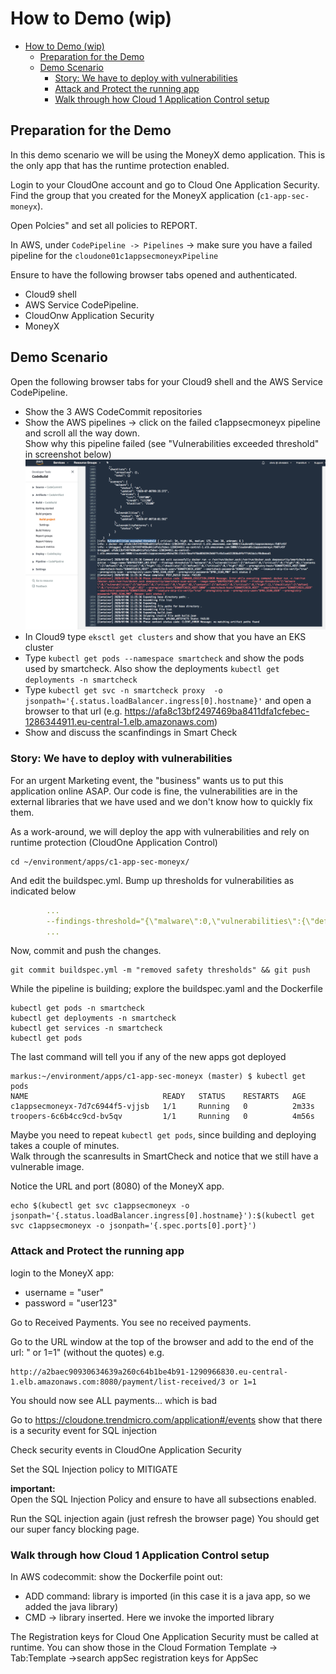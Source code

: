 # How to Demo (wip)

- [How to Demo (wip)](#how-to-demo-wip)
  - [Preparation for the Demo](#preparation-for-the-demo)
  - [Demo Scenario](#demo-scenario)
    - [Story: We have to deploy with vulnerabilities](#story-we-have-to-deploy-with-vulnerabilities)
    - [Attack and Protect the running app](#attack-and-protect-the-running-app)
    - [Walk through how Cloud 1 Application Control setup](#walk-through-how-cloud-1-application-control-setup)
  
## Preparation for the Demo

In this demo scenario we will be using the MoneyX demo application. This is the only app that has the runtime protection enabled.

Login to your CloudOne account and go to Cloud One Application Security. Find the group that you created for the MoneyX application (`c1-app-sec-moneyx`).

Open Polcies" and set all policies to REPORT.

In AWS, under `CodePipeline -> Pipelines` -> make sure you have a failed pipeline for the `cloudone01c1appsecmoneyxPipeline`

Ensure to have the following browser tabs opened and authenticated.

- Cloud9 shell
- AWS Service CodePipeline.
- CloudOnw Application Security
- MoneyX

## Demo Scenario

Open the following browser tabs for your Cloud9 shell and the AWS Service CodePipeline.

- Show the 3 AWS CodeCommit repositories
- Show the AWS pipelines -> click on the failed c1appsecmoneyx pipeline and scroll all the way down.  
  Show why this pipeline failed (see "Vulnerabilities exceeded threshold" in screenshot below) ![Exceeded Threshold](images/VulnerabilitiesExceededThreshold.png)  
- In Cloud9 type `eksctl get clusters` and show that you have an EKS cluster
- Type `kubectl get pods --namespace smartcheck` and show the pods used by smartcheck.  Also show the deployments `kubectl get deployments -n smartcheck`
- Type `kubectl get svc -n smartcheck proxy  -o jsonpath='{.status.loadBalancer.ingress[0].hostname}'` and open a browser to that url
(e.g. <https://afa8c13bf2497469ba8411dfa1cfebec-1286344911.eu-central-1.elb.amazonaws.com>)
- Show and discuss the scanfindings in Smart Check

### Story: We have to deploy with vulnerabilities

For an urgent Marketing event, the "business" wants us to put this application online ASAP.  Our code is fine, the vulnerabilities are in the external libraries that we have used and we don't know how to quickly fix them.  

As a work-around, we will deploy the app with vulnerabilities and rely on runtime protection (CloudOne Application Control)

```shell
cd ~/environment/apps/c1-app-sec-moneyx/
```

And edit the buildspec.yml. Bump up thresholds for vulnerabilities as indicated below

```yaml
        ...
        --findings-threshold="{\"malware\":0,\"vulnerabilities\":{\"defcon1\":0,\"critical\":100,\"high\":100},\"contents\":{\"defcon1\":0,\"critical\":0,\"high\":1},\"checklists\":{\"defcon1\":0,\"critical\":0,\"high\":0}}"
        ...
```

Now, commit and push the changes.

```shell
git commit buildspec.yml -m "removed safety thresholds" && git push
```

While the pipeline is building;
explore the buildspec.yaml and the Dockerfile

```shell
kubectl get pods -n smartcheck
kubectl get deployments -n smartcheck
kubectl get services -n smartcheck
kubectl get pods
```

The last command will tell you if any of the new apps got deployed

```shell
markus:~/environment/apps/c1-app-sec-moneyx (master) $ kubectl get pods
NAME                              READY   STATUS    RESTARTS   AGE
c1appsecmoneyx-7d7c6944f5-vjjsb   1/1     Running   0          2m33s
troopers-6c6b4cc9cd-bv5qv         1/1     Running   0          4m56s
```

Maybe you need to repeat `kubectl get pods`, since building and deploying takes a couple of minutes.  
Walk through the scanresults in SmartCheck and notice that we still have a vulnerable image.

Notice the URL and port (8080) of the MoneyX app.

```shell
echo $(kubectl get svc c1appsecmoneyx -o jsonpath='{.status.loadBalancer.ingress[0].hostname}'):$(kubectl get svc c1appsecmoneyx -o jsonpath='{.spec.ports[0].port}')
```

### Attack and Protect the running app

login to the MoneyX app:  

- username = "user"
- password = "user123"

Go to Received Payments.  You see no received payments.  

Go to the URL window at the top of the browser and add to the end of the url:  " or 1=1" (without the quotes)
e.g.

```url
http://a2baec90930634639a260c64b1be4b91-1290966830.eu-central-1.elb.amazonaws.com:8080/payment/list-received/3 or 1=1
```

You should now see ALL payments... which is bad

Go to <https://cloudone.trendmicro.com/application#/events> show that there is a security event for SQL injection

Check security events in CloudOne Application Security

Set the SQL Injection policy to MITIGATE

**important:**  
Open the SQL Injection Policy and ensure to have all subsections enabled.

Run the SQL injection again  (just refresh the browser page) You should get our super fancy blocking page.

### Walk through how Cloud 1 Application Control setup

In AWS codecommit: show the Dockerfile
point out:

- ADD command: library is imported (in this case it is a java app, so we added the java library)
- CMD -> library inserted.  Here we invoke the imported library

The Registration keys for Cloud One Application Security must be called at runtime.  You can show those in the Cloud Formation Template -> Tab:Template ->search appSec registration keys for AppSec
